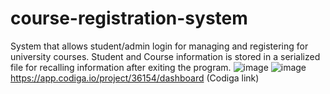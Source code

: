 # course-registration-system
System that allows student/admin login for managing and registering for university courses.
Student and Course information is stored in a serialized file for recalling information after exiting the program.
![image](https://user-images.githubusercontent.com/112348248/226273667-db91ebb5-f9d3-4919-ba4f-ae37e9e93a27.png)
![image](https://user-images.githubusercontent.com/112348248/226273671-e4148d8b-61ab-4e66-a7b4-bee75f981fce.png)
https://app.codiga.io/project/36154/dashboard   (Codiga link)
